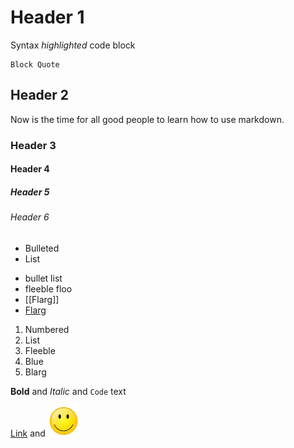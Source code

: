 # Header 1

Syntax _highlighted_ code block

    Block Quote

## Header 2

Now is the time for all good people to learn how to use markdown.

### Header 3
#### Header 4
##### Header 5
###### Header 6


- Bulleted
- List
* bullet list
* fleeble floo
* [[Flarg]]
* [Flarg](Flarg)

1. Numbered
1. List
1. Fleeble
  1. Blue
  1. Blarg

**Bold** and _Italic_ and `Code` text

[Link](url) and ![Image](smile.jpg)
